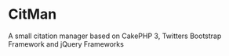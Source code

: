 # CitMan
A small citation manager based on CakePHP 3, Twitters Bootstrap Framework and jQuery Frameworks
